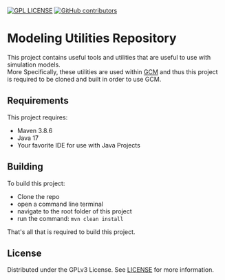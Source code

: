 [![GPL LICENSE][license-shield]][license-url]
[![GitHub contributors][contributors-shield]][contributors-url]

# Modeling Utilities Repository

This project contains useful tools and utilities that are useful to use with simulation models.  
More Specifically, these utilities are used within [GCM](https://github.com/HHS/ASPR-8) and thus this project is required to be cloned and built in order to use GCM.

## Requirements
This project requires:
- Maven 3.8.6
- Java 17
- Your favorite IDE for use with Java Projects

## Building
To build this project:
- Clone the repo
- open a command line terminal
- navigate to the root folder of this project
- run the command: ```mvn clean install```

That's all that is required to build this project.

## License

Distributed under the GPLv3 License. See [LICENSE](LICENSE) for more information.


<!-- MARKDOWN LINKS & IMAGES -->
[contributors-shield]: https://img.shields.io/github/contributors/HHS/ASPR-ms-util
[contributors-url]: https://github.com/HHS/ASPR-ms-util/graphs/contributors
<!-- [tag-shield]: https://img.shields.io/github/v/tag/HHS/ASPR-ms-util -->
<!-- [tag-url]: https://github.com/HHS/ASPR-8/releases/tag/v4.0.0-RC1 -->
[license-shield]: https://img.shields.io/github/license/HHS/ASPR-ms-util
[license-url]: LICENSE
